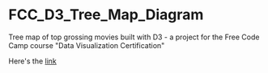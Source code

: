 # FCC_D3_Tree_Map_Diagram
Tree map of top grossing movies built with D3 - a project for the Free Code Camp course "Data Visualization Certification"

Here's the [link](https://davidcastefa.github.io/FCC_D3_Tree_Map_Diagram/)
